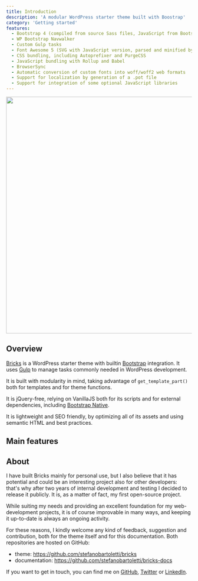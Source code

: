 ```yaml
---
title: Introduction
description: 'A modular WordPress starter theme built with Boostrap'
category: 'Getting started'
features:
  - Bootstrap 4 (compiled from source Sass files, JavaScript from Bootstrap Native)
  - WP Bootstrap Navwalker
  - Custom Gulp tasks
  - Font Awesome 5 (SVG with JavaScript version, parsed and minified by Gulp)
  - CSS bundling, including Autoprefixer and PurgeCSS
  - JavaScript bundling with Rollup and Babel
  - BrowserSync
  - Automatic conversion of custom fonts into woff/woff2 web formats
  - Support for localization by generation of a .pot file
  - Support for integration of some optional JavaScript libraries
---
```


<img src="/preview.png" width="1280" height="640" alt=""/>

## Overview

[Bricks](https://github.com/stefanobartoletti/bricks) is a WordPress starter theme with builtin [Bootstrap](https://getbootstrap.com/) integration. It uses [Gulp](https://gulpjs.com/) to manage tasks commonly needed in WordPress development. 

It is built with modularity in mind, taking advantage of `get_template_part()` both for templates and for theme functions. 

It is jQuery-free, relying on VanillaJS both for its scripts and for external dependencies, including [Bootstrap Native](https://thednp.github.io/bootstrap.native/).

It is lightweight and SEO friendly, by optimizing all of its assets and using semantic HTML and best practices.

## Main features

<list :items="features"></list>

## About 

I have built Bricks mainly for personal use, but I also believe that it has potential and could be an interesting project also for other developers: that's why after two years of internal development and testing I decided to release it publicly. It is, as a matter of fact, my first open-source project.

While suiting my needs and providing an excellent foundation for my web-development projects, it is of course improvable in many ways, and keeping it up-to-date is always an ongoing activity.

For these reasons, I kindly welcome any kind of feedback, suggestion and contribution, both for the theme itself and for this documentation. Both repositories are hosted on GitHub:

- theme: https://github.com/stefanobartoletti/bricks
- documentation: https://github.com/stefanobartoletti/bricks-docs

If you want to get in touch, you can find me on [GitHub](https://github.com/stefanobartoletti), [Twitter](https://twitter.com/ste_bartoletti) or [LinkedIn](https://www.linkedin.com/in/bartolettistefano).